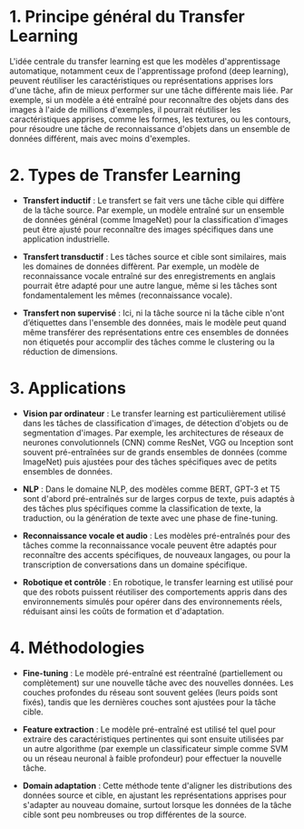 # 1. Principe général du Transfer Learning

L'idée centrale du transfer learning est que les modèles d'apprentissage automatique, notamment ceux de l'apprentissage profond (deep learning), peuvent réutiliser les caractéristiques ou représentations apprises lors d'une tâche, afin de mieux performer sur une tâche différente mais liée. Par exemple, si un modèle a été entraîné pour reconnaître des objets dans des images à l'aide de millions d'exemples, il pourrait réutiliser les caractéristiques apprises, comme les formes, les textures, ou les contours, pour résoudre une tâche de reconnaissance d'objets dans un ensemble de données différent, mais avec moins d'exemples.

# 2. Types de Transfer Learning

- **Transfert inductif** : Le transfert se fait vers une tâche cible qui diffère de la tâche source. Par exemple, un modèle entraîné sur un ensemble de données général (comme ImageNet) pour la classification d'images peut être ajusté pour reconnaître des images spécifiques dans une application industrielle.

- **Transfert transductif** : Les tâches source et cible sont similaires, mais les domaines de données diffèrent. Par exemple, un modèle de reconnaissance vocale entraîné sur des enregistrements en anglais pourrait être adapté pour une autre langue, même si les tâches sont fondamentalement les mêmes (reconnaissance vocale).

- **Transfert non supervisé** : Ici, ni la tâche source ni la tâche cible n'ont d’étiquettes dans l'ensemble des données, mais le modèle peut quand même transférer des représentations entre ces ensembles de données non étiquetés pour accomplir des tâches comme le clustering ou la réduction de dimensions.

# 3. Applications 

- **Vision par ordinateur** : Le transfer learning est particulièrement utilisé dans les tâches de classification d'images, de détection d'objets ou de segmentation d'images. Par exemple, les architectures de réseaux de neurones convolutionnels (CNN) comme ResNet, VGG ou Inception sont souvent pré-entraînées sur de grands ensembles de données (comme ImageNet) puis ajustées pour des tâches spécifiques avec de petits ensembles de données.

- **NLP** : Dans le domaine NLP, des modèles comme BERT, GPT-3 et T5 sont d'abord pré-entraînés sur de larges corpus de texte, puis adaptés à des tâches plus spécifiques comme la classification de texte, la traduction, ou la génération de texte avec une phase de fine-tuning.

- **Reconnaissance vocale et audio** : Les modèles pré-entraînés pour des tâches comme la reconnaissance vocale peuvent être adaptés pour reconnaître des accents spécifiques, de nouveaux langages, ou pour la transcription de conversations dans un domaine spécifique.

- **Robotique et contrôle** : En robotique, le transfer learning est utilisé pour que des robots puissent réutiliser des comportements appris dans des environnements simulés pour opérer dans des environnements réels, réduisant ainsi les coûts de formation et d'adaptation.

# 4. Méthodologies 

- **Fine-tuning** : Le modèle pré-entraîné est réentraîné (partiellement ou complètement) sur une nouvelle tâche avec des nouvelles données. Les couches profondes du réseau sont souvent gelées (leurs poids sont fixés), tandis que les dernières couches sont ajustées pour la tâche cible.

- **Feature extraction** : Le modèle pré-entraîné est utilisé tel quel pour extraire des caractéristiques pertinentes qui sont ensuite utilisées par un autre algorithme (par exemple un classificateur simple comme SVM ou un réseau neuronal à faible profondeur) pour effectuer la nouvelle tâche.

- **Domain adaptation** : Cette méthode tente d'aligner les distributions des données source et cible, en ajustant les représentations apprises pour s'adapter au nouveau domaine, surtout lorsque les données de la tâche cible sont peu nombreuses ou trop différentes de la source.